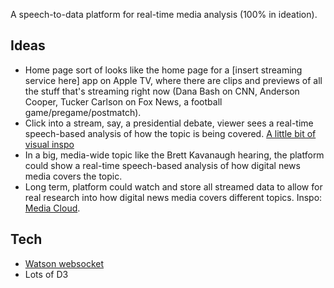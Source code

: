 A speech-to-data platform for real-time media analysis (100% in ideation).

## Ideas

- Home page sort of looks like the home page for a [insert streaming service here] app on Apple TV, where there are clips and previews of all the stuff that's streaming right now (Dana Bash on CNN, Anderson Cooper, Tucker Carlson on Fox News, a football game/pregame/postmatch).
- Click into a stream, say, a presidential debate, viewer sees a real-time speech-based analysis of how the topic is being covered. [A little bit of visual inspo](http://brtacks.github.io/foundations)
- In a big, media-wide topic like the Brett Kavanaugh hearing, the platform could show a real-time speech-based analysis of how digital news media covers the topic.
- Long term, platform could watch and store all streamed data to allow for real research into how digital news media covers different topics. Inspo: [Media Cloud](https://mediacloud.org).

## Tech

- [Watson websocket](https://console.bluemix.net/docs/services/speech-to-text/websockets.html#websockets)
- Lots of D3
